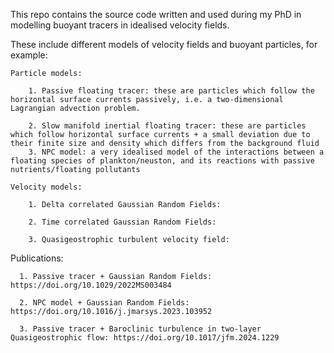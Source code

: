 This repo contains the source code written and used during my PhD in modelling buoyant tracers in idealised velocity fields.

These include different models of velocity fields and buoyant particles, for example:
    
    Particle models:
        
        1. Passive floating tracer: these are particles which follow the horizontal surface currents passively, i.e. a two-dimensional Lagrangian advection problem.
        
        2. Slow manifold inertial floating tracer: these are particles which follow horizontal surface currents + a small deviation due to their finite size and density which differs from the background fluid
        3. NPC model: a very idealised model of the interactions between a floating species of plankton/neuston, and its reactions with passive nutrients/floating pollutants
    
    Velocity models:
        
        1. Delta correlated Gaussian Random Fields:
        
        2. Time correlated Gaussian Random Fields:
        
        3. Quasigeostrophic turbulent velocity field:
  
  Publications:
  
      1. Passive tracer + Gaussian Random Fields: https://doi.org/10.1029/2022MS003484
      
      2. NPC model + Gaussian Random Fields: https://doi.org/10.1016/j.jmarsys.2023.103952
      
      3. Passive tracer + Baroclinic turbulence in two-layer Quasigeostrophic flow: https://doi.org/10.1017/jfm.2024.1229 
